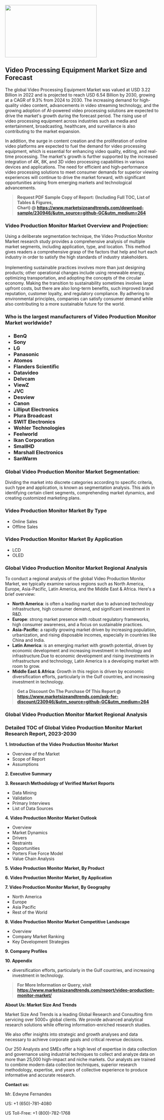 <p><img class="alignnone size-medium wp-image-20088" src="https://ffe5etoiles.com/wp-content/uploads/2024/12/MST1-300x171.png" alt="" width="300" height="171" /></p><h2>Video Processing Equipment Market Size and Forecast</h2><p>The global Video Processing Equipment Market was valued at USD 3.22 Billion in 2022 and is projected to reach USD 6.54 Billion by 2030, growing at a CAGR of 9.3% from 2024 to 2030. The increasing demand for high-quality video content, advancements in video streaming technology, and the growing adoption of AI-powered video processing solutions are expected to drive the market's growth during the forecast period. The rising use of video processing equipment across industries such as media and entertainment, broadcasting, healthcare, and surveillance is also contributing to the market expansion.</p><p>In addition, the surge in content creation and the proliferation of online video platforms are expected to fuel the demand for video processing equipment, which is essential for enhancing video quality, editing, and real-time processing. The market's growth is further supported by the increased integration of 4K, 8K, and 3D video processing capabilities in various devices and applications. The need for efficient and high-performance video processing solutions to meet consumer demands for superior viewing experiences will continue to drive the market forward, with significant opportunities arising from emerging markets and technological advancements.</p></p><blockquote id="" class=""><strong>Request PDF Sample Copy of Report: (Including Full TOC, List of Tables &amp; Figures, Chart)&nbsp;@&nbsp;<strong><a href="https://www.marketsizeandtrends.com/download-sample/230946/&utm_source=github-GC&utm_medium=264" target="_blank">https://www.marketsizeandtrends.com/download-sample/230946/&utm_source=github-GC&utm_medium=264</a></strong></strong></blockquote><h3 id="" class="">Video Production Monitor Market&nbsp;Overview and Projection:</h3><p id="" class="">Using a deliberate segmentation technique, the Video Production Monitor Market research study provides a comprehensive analysis of multiple market segments, including application, type, and location. This method gives readers a comprehensive grasp of the factors that help and hurt each industry in order to satisfy the high standards of industry stakeholders. <br /> <br />Implementing sustainable practices involves more than just designing products; other operational changes include using renewable energy, optimizing transportation, and adopting the concepts of the circular economy. Making the transition to sustainability sometimes involves large upfront costs, but there are also long-term benefits, such improved brand reputation, customer loyalty, and regulatory compliance. By adhering to environmental principles, companies can satisfy consumer demand while also contributing to a more sustainable future for the world.</p><h3 id="" class="">Who is the largest manufacturers of&nbsp;Video Production Monitor Market worldwide?</h3><h3 class=""><p><ul><li>BenQ </li><li> Sony </li><li> LG </li><li> Panasonic </li><li> Atomos </li><li> Flanders Scientific </li><li> Datavideo </li><li> Delvcam </li><li> ViewZ </li><li> JVC </li><li> Desview </li><li> Canon </li><li> Lilliput Electronics </li><li> Plura Broadcast </li><li> SWIT Electronics </li><li> Wohler Technologies </li><li> Feelworld </li><li> Ikan Corporation </li><li> SmallHD </li><li> Marshall Electronics </li><li> SanWarm</li></ul></p></h3><h3 id="" class="">Global&nbsp;Video Production Monitor Market Segmentation:</h3><p id="" class="">Dividing the market into discrete categories according to specific criteria, such type and application, is known as segmentation analysis. This aids in identifying certain client segments, comprehending market dynamics, and creating customized marketing plans.</p><h3 id="" class="">Video Production Monitor Market&nbsp;By Type</h3><p><p><ul><li>Online Sales</li><li> Offline Sales</p></li></ul></p></p><h3 id="" class="">Video Production Monitor Market&nbsp;By Application</h3><p class=""><p><ul><li>LCD</li><li> OLED</li></ul></p></p><h3 id="" class="">Global Video Production Monitor Market Regional Analysis</h3><p id="" class="">To conduct a regional analysis of the global Video Production Monitor Market, we typically examine various regions such as North America, Europe, Asia-Pacific, Latin America, and the Middle East &amp; Africa. Here's a brief overview:</p><ul><li><strong>North America</strong>: is often a leading market due to advanced technology infrastructure, high consumer demand, and significant investment in R&amp;D.</li><li><strong>Europe</strong>: strong market presence with robust regulatory frameworks, high consumer awareness, and a focus on sustainable practices.</li><li><strong>Asia-Pacific</strong>: a rapidly growing market driven by increasing population, urbanization, and rising disposable incomes, especially in countries like China and India.</li><li><strong>Latin America</strong>: is an emerging market with growth potential, driven by economic development and increasing investment in technology and infrastructure.Due to economic development and rising investments in infrastructure and technology, Latin America is a developing market with room to grow.</li><li><strong>Middle East &amp; Africa</strong>: Growth in this region is driven by economic diversification efforts, particularly in the Gulf countries, and increasing investment in technology.</li></ul><blockquote id="" class=""><strong>Get a Discount On The Purchase Of This Report @ <strong><a href="https://www.marketsizeandtrends.com/ask-for-discount/230946/&utm_source=github-GC&utm_medium=264" target="_blank">https://www.marketsizeandtrends.com/ask-for-discount/230946/&utm_source=github-GC&utm_medium=264</a></strong></strong></blockquote><h3 id="" class="">Global Video Production Monitor Market Regional Analysis</h3><h3 id="" class="">Detailed TOC of Global Video Production Monitor Market Research Report, 2023-2030</h3><p id="" class=""><strong>1. Introduction of the Video Production Monitor Market</strong></p><ul><li>Overview of the Market</li><li>Scope of Report</li><li>Assumptions</li></ul><p id="" class=""><strong>2. Executive Summary</strong></p><p id="" class=""><strong>3. Research Methodology of Verified Market Reports</strong></p><ul><li>Data Mining</li><li>Validation</li><li>Primary Interviews</li><li>List of Data Sources</li></ul><p id="" class=""><strong>4. Video Production Monitor Market Outlook</strong></p><ul><li>Overview</li><li>Market Dynamics</li><li>Drivers</li><li>Restraints</li><li>Opportunities</li><li>Porters Five Force Model</li><li>Value Chain Analysis</li></ul><p id="" class=""><strong>5. Video Production Monitor Market, By Product</strong></p><p id="" class=""><strong>6. Video Production Monitor Market, By Application</strong></p><p id="" class=""><strong>7. Video Production Monitor Market, By Geography</strong></p><ul><li>North America</li><li>Europe</li><li>Asia Pacific</li><li>Rest of the World</li></ul><p id="" class=""><strong>8. Video Production Monitor Market Competitive Landscape</strong></p><ul><li>Overview</li><li>Company Market Ranking</li><li>Key Development Strategies</li></ul><p id="" class=""><strong>9. Company Profiles</strong></p><p id="" class=""><strong>10. Appendix</strong></p><ul><li>diversification efforts, particularly in the Gulf countries, and increasing investment in technology.</li></ul><blockquote id="" class=""><strong>For More Information or Query, visit <strong><strong><a href="https://www.marketsizeandtrends.com/report/video-production-monitor-market/" target="_blank">https://www.marketsizeandtrends.com/report/video-production-monitor-market/</a></strong></strong></strong></blockquote><p id="" class=""><strong>About Us: Market Size And Trends</strong></p><p id="" class="">Market Size And Trends is a leading Global Research and Consulting firm servicing over 5000+ global clients. We provide advanced analytical research solutions while offering information-enriched research studies.</p><p id="" class="">We also offer insights into strategic and growth analyses and data necessary to achieve corporate goals and critical revenue decisions.</p><p id="" class="">Our 250 Analysts and SMEs offer a high level of expertise in data collection and governance using industrial techniques to collect and analyze data on more than 25,000 high-impact and niche markets. Our analysts are trained to combine modern data collection techniques, superior research methodology, expertise, and years of collective experience to produce informative and accurate research.</p><p id="" class=""><strong>Contact us:</strong></p><p id="" class="">Mr. Edwyne Fernandes</p><p id="" class="">US: +1 (650)-781-4080</p><p id="" class="">US Toll-Free: +1 (800)-782-1768</p>
